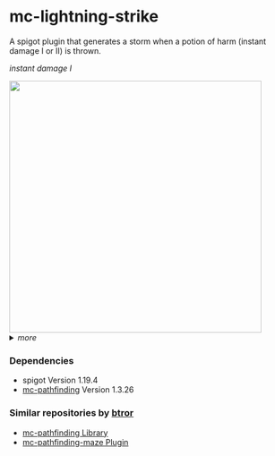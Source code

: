 # mc-lightning-strike

A spigot plugin that generates a storm when a potion of harm (instant damage I or II) is thrown.

<i>instant damage I</i>

<img src="resources/demo_1.gif" width="450" height="450">

<details>
<summary><i>more</i></summary>
<br>
<i>instant damage II</i>
<br>
<br>
<img src="resources/demo_4.gif" width="450" height="450">
<br>
<br>
<i>pathfinding</i>
<br>
<br>
<img src="resources/demo_3.gif" width="450" height="450">
</details>

### Dependencies
- spigot Version 1.19.4
- [mc-pathfinding](https://github.com/btror/mc-pathfinding/releases/tag/1.3.26) Version 1.3.26

### Similar repositories by <a href="https://github.com/btror/AStar">btror</a>
- <a href="https://github.com/btror/mc-pathfinding">mc-pathfinding Library</a>
- <a href="https://github.com/btror/mc-pathfinding-maze">mc-pathfinding-maze Plugin</a>
